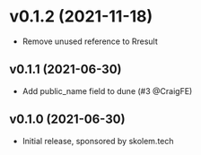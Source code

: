 # v0.1.2 (2021-11-18)

* Remove unused reference to Rresult

## v0.1.1 (2021-06-30)

* Add public_name field to dune (#3 @CraigFE)

## v0.1.0 (2021-06-30)

* Initial release, sponsored by skolem.tech
